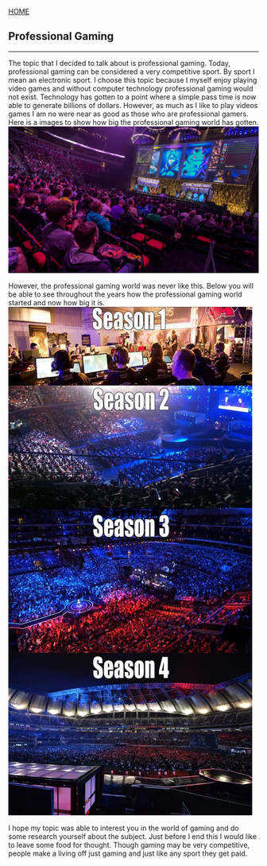 [HOME](index)

## Professional Gaming
---
The topic that I decided to talk about is professional gaming. Today, professional gaming can be considered a very competitive sport. By sport I mean an electronic sport. I choose this topic because I myself enjoy playing video games and without computer technology professional gaming would not exist. Technology has gotten to a point where a simple pass time is now able to generate billions of dollars. However, as much as I like to play videos games I am no were near as good as those who are professional gamers. Here is a images to show how big the professional gaming world has gotten.
![Alt](Gam.jpg)

However, the professional gaming world was never like this. Below you will be able to see throughout the years how the professional gaming world started and now how big it is. 
![Alt](Gam2.jpg)

I hope my topic was able to interest you in the world of gaming and do some research yourself about the subject. Just before I end this I would like to leave some food for thought. Though gaming may be very competitive, people make a living off just gaming and just like any sport they get paid.
